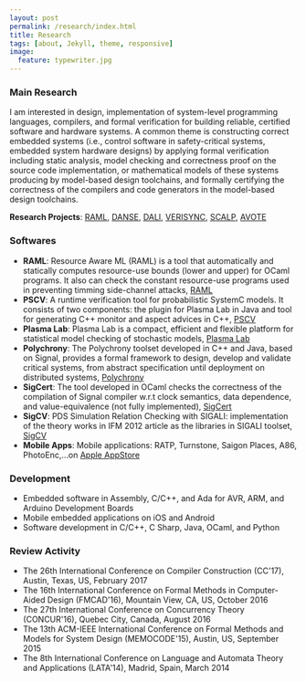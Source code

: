 ```yaml
---
layout: post
permalink: /research/index.html
title: Research
tags: [about, Jekyll, theme, responsive]
image:
  feature: typewriter.jpg
---
```


### Main Research

I am interested in design, implementation of system-level programming languages, compilers, 
and formal verification for building reliable, certified software and hardware systems. 
A common theme is constructing correct embedded systems (i.e., control software in 
safety-critical systems, embedded system hardware designs) by applying formal 
verification including static analysis, model checking and correctness proof on the 
source code implementation, or mathematical models of these systems producing by 
model-based design toolchains, and formally certifying the correctness of the 
compilers and code generators in the model-based design toolchains.

**Research Projects**: [RAML](http://www.raml.co/ "RAML"), [DANSE](http://www.danse-ip.eu/home/), [DALI](http://www.ict-dali.eu/dali/), [VERISYNC](http://www.irit.fr/~Martin.Strecker/Proj/Old/Verisync/), [SCALP](http://scalp.gforge.inria.fr/), [AVOTE](http://scalp.gforge.inria.fr/)

### Softwares
- **RAML**: Resource Aware ML (RAML) is a tool that automatically and statically computes resource-use bounds (lower and upper) for OCaml programs. It also can check the constant resource-use programs used in preventing timming side-channel attacks, [RAML](http://www.raml.co/) 
- **PSCV**: A runtime verification tool for probabilistic SystemC models. It consists of two components: the plugin for Plasma Lab in Java and tool for generating C++ monitor and aspect advices in C++, [PSCV](https://project.inria.fr/pscv/)
- **Plasma Lab**: Plasma Lab is a compact, efficient and flexible platform for statistical model checking of stochastic models, [Plasma Lab](https://project.inria.fr/plasma-lab/)
- **Polychrony**: The Polychrony toolset developed in C++ and Java, based on Signal, provides a formal framework to design, develop and validate critical systems, from abstract specification until deployment on distributed systems, [Polychrony](http://www.irisa.fr/espresso/Polychrony/)
- **SigCert**: The tool developed in OCaml checks the correctness of the compilation of Signal compiler w.r.t clock semantics, data dependence, and value-equivalence (not fully implemented), [SigCert](https://github.com/channgo2203/sigcert)
- **SigCV**: PDS Simulation Relation Checking with SIGALI: implementation of the theory works in IFM 2012 article as the libraries in SIGALI toolset, [SigCV](https://github.com/channgo2203/SigCV)
- **Mobile Apps**: Mobile applications: RATP, Turnstone, Saigon Places, A86, PhotoEnc,...on [Apple AppStore](https://itunes.apple.com/us/genre/ios/id36?mt=8)

### Development
- Embedded software in Assembly, C/C++, and Ada for AVR, ARM, and Arduino Development Boards
- Mobile embedded applications on iOS and Android
- Software development in C/C++, C Sharp, Java, OCaml, and Python

### Review Activity
- The 26th International Conference on Compiler Construction (CC'17), Austin, Texas, US, February 2017
- The 16th International Conference on Formal Methods in Computer-Aided Design (FMCAD'16), Mountain View, CA, US, October 2016
- The 27th International Conference on Concurrency Theory (CONCUR'16), Quebec City, Canada, August 2016
- The 13th ACM-IEEE International Conference on Formal Methods and Models for System Design (MEMOCODE'15), Austin, US, September 2015
- The 8th International Conference on Language and Automata Theory and Applications (LATA'14), Madrid, Spain, March 2014
